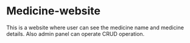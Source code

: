 # Medicine-website
This is a website where user can see the medicine name and medicine details. Also admin panel can  operate CRUD operation.
